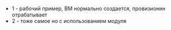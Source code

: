 
* 1 - рабочий пример, ВМ нормально создается, провизионин отрабатывает
* 2 - тоже самое но с использованием модуля
